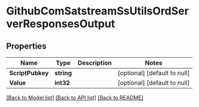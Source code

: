 # GithubComSatstreamSsUtilsOrdServerResponsesOutput

## Properties
Name | Type | Description | Notes
------------ | ------------- | ------------- | -------------
**ScriptPubkey** | **string** |  | [optional] [default to null]
**Value** | **int32** |  | [optional] [default to null]

[[Back to Model list]](../README.md#documentation-for-models) [[Back to API list]](../README.md#documentation-for-api-endpoints) [[Back to README]](../README.md)

